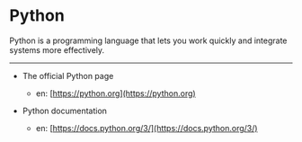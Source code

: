 # Python

Python is a programming language that lets you work quickly and integrate systems more effectively.

---

- The official Python page
    - en: [https://python.org](https://python.org)

- Python documentation
    - en: [https://docs.python.org/3/](https://docs.python.org/3/)
